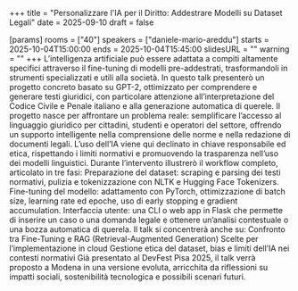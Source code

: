 +++
title = "Personalizzare l'IA per il Diritto: Addestrare Modelli su Dataset Legali"
date = 2025-09-10
draft = false

[params]
rooms = ["40"]
speakers = ["daniele-mario-areddu"]
starts = 2025-10-04T15:00:00
ends = 2025-10-04T15:45:00
slidesURL = ""
warning = ""
+++
L’intelligenza artificiale può essere adattata a compiti altamente specifici attraverso il fine-tuning di modelli pre-addestrati, trasformandoli in strumenti specializzati e utili alla società. In questo talk presenterò un progetto concreto basato su GPT-2, ottimizzato per comprendere e generare testi giuridici, con particolare attenzione all’interpretazione del Codice Civile e Penale italiano e alla generazione automatica di querele.
Il progetto nasce per affrontare un problema reale: semplificare l’accesso al linguaggio giuridico per cittadini, studenti e operatori del settore, offrendo un supporto intelligente nella comprensione delle norme e nella redazione di documenti legali. L’uso dell’IA viene qui declinato in chiave responsabile ed etica, rispettando i limiti normativi e promuovendo la trasparenza nell’uso dei modelli linguistici.
Durante l’intervento illustrerò il workflow completo, articolato in tre fasi:
Preparazione del dataset: scraping e parsing dei testi normativi, pulizia e tokenizzazione con NLTK e Hugging Face Tokenizers.
Fine-tuning del modello: adattamento con PyTorch, ottimizzazione di batch size, learning rate ed epoche, uso di early stopping e gradient accumulation.
 Interfaccia utente: una CLI o web app in Flask che permette di inserire un caso o una domanda legale e ottenere un’analisi contestuale o una bozza automatica di querela.
Il talk si concentrerà anche su:
 Confronto tra Fine-Tuning e RAG (Retrieval-Augmented Generation)
 Scelte per l’implementazione in cloud
 Gestione etica del dataset, bias e limiti dell’IA nei contesti normativi
Già presentato al DevFest Pisa 2025, il talk verrà proposto a Modena in una versione evoluta, arricchita da riflessioni su impatti sociali, sostenibilità tecnologica e possibili scenari futuri.
